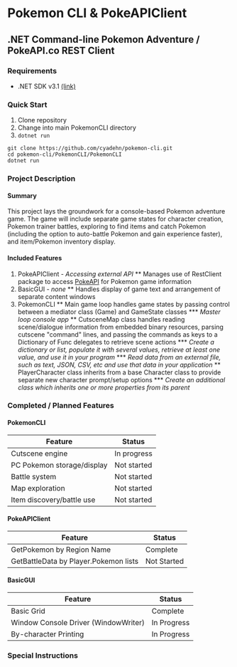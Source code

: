 # Pokemon CLI & PokeAPIClient
## .NET Command-line Pokemon Adventure / PokeAPI.co REST Client
### Requirements
* .NET SDK v3.1 [(link)](https://dotnet.microsoft.com/download/dotnet-core/3.1)
### Quick Start
1. Clone repository
2. Change into main PokemonCLI directory
3. `dotnet run`
```
git clone https://github.com/cyadehn/pokemon-cli.git
cd pokemon-cli/PokemonCLI/PokemonCLI
dotnet run
```
### Project Description
#### Summary
This project lays the groundwork for a console-based Pokemon adventure game. The game will include separate game states for character creation, Pokemon trainer battles, exploring to find items and catch Pokemon (including the option to auto-battle Pokemon and gain experience faster), and item/Pokemon inventory display.

#### Included Features
1. PokeAPIClient - *Accessing external API* 
** Manages use of RestClient package to access [PokeAPI](https://pokeapi.co/) for Pokemon game information
2. BasicGUI - *none*
** Handles display of game text and arrangement of separate content windows
3. PokemonCLI
** Main game loop handles game states by passing control between a mediator class (Game) and GameState classes
*** *Master loop console app*
** CutsceneMap class handles reading scene/dialogue information from embedded binary resources, parsing cutscene "command" lines, and passing the commands as keys to a Dictionary of Func<T> delegates to retrieve scene actions
*** *Create a dictionary or list, populate it with several values, retrieve at least one value, and use it in your program*
*** *Read data from an external file, such as text, JSON, CSV, etc and use that data in your application*
** PlayerCharacter class inherits from a base Character class to provide separate new character prompt/setup options
*** *Create an additional class which inherits one or more properties from its parent*
### Completed / Planned Features

#### PokemonCLI
Feature | Status
-- | --
Cutscene engine | In progress
PC Pokemon storage/display | Not started
Battle system | Not started
Map exploration | Not started
Item discovery/battle use | Not started

#### PokeAPIClient
Feature | Status
-- | --
GetPokemon by Region Name | Complete
GetBattleData by Player.Pokemon lists | Not Started

#### BasicGUI
Feature | Status
-- | --
Basic Grid | Complete
Window Console Driver (WindowWriter) | In Progress
By-character Printing | In Progress


### Special Instructions
